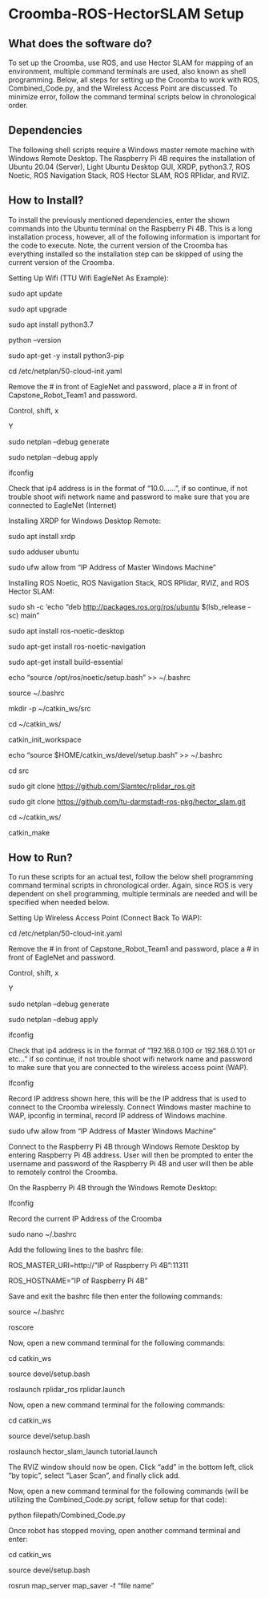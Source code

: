 # Croomba-ROS-HectorSLAM Setup

## What does the software do? 

To set up the Croomba, use ROS, and use Hector SLAM for mapping of an environment, multiple command terminals are used, also known as shell programming. Below, all steps for setting up the Croomba to work with ROS, Combined_Code.py, and the Wireless Access Point are discussed. To minimize error, follow the command terminal scripts below in chronological order. 

## Dependencies 

The following shell scripts require a Windows master remote machine with Windows Remote Desktop. The Raspberry Pi 4B requires the installation of Ubuntu 20.04 (Server), Light Ubuntu Desktop GUI, XRDP, python3.7, ROS Noetic, ROS Navigation Stack, ROS Hector SLAM, ROS RPlidar, and RVIZ. 

## How to Install? 

To install the previously mentioned dependencies, enter the shown commands into the Ubuntu terminal on the Raspberry Pi 4B. This is a long installation process, however, all of the following information is important for the code to execute. Note, the current version of the Croomba has everything installed so the installation step can be skipped of using the current version of the Croomba.  

Setting Up Wifi (TTU Wifi EagleNet As Example): 

sudo apt update 

sudo apt upgrade 

sudo apt install python3.7 

python –version 

sudo apt-get -y install python3-pip 

cd /etc/netplan/50-cloud-init.yaml 

Remove the # in front of EagleNet and password, place a # in front of Capstone_Robot_Team1 and password.  

Control, shift, x  

Y 

sudo netplan –debug generate 

sudo netplan –debug apply 

ifconfig 

Check that ip4 address is in the format of “10.0……”, if so continue, if not trouble shoot wifi network name and password to make sure that you are connected to EagleNet (Internet) 

Installing XRDP for Windows Desktop Remote:

sudo apt install xrdp 

sudo adduser ubuntu 

sudo ufw allow from “IP Address of Master Windows Machine” 

Installing ROS Noetic, ROS Navigation Stack, ROS RPlidar, RVIZ, and ROS Hector SLAM:

sudo sh -c ‘echo “deb http://packages.ros.org/ros/ubuntu $(lsb_release -sc) main” 

sudo apt install ros-noetic-desktop 

sudo apt-get install ros-noetic-navigation 

sudo apt-get install build-essential 

echo “source /opt/ros/noetic/setup.bash” >> ~/.bashrc 

source ~/.bashrc 

mkdir -p ~/catkin_ws/src 

cd ~/catkin_ws/ 

catkin_init_workspace 

echo “source $HOME/catkin_ws/devel/setup.bash” >> ~/.bashrc 

cd src 

sudo git clone https://github.com/Slamtec/rplidar_ros.git 

sudo git clone https://github.com/tu-darmstadt-ros-pkg/hector_slam.git 

cd ~/catkin_ws/ 

catkin_make 

## How to Run? 

To run these scripts for an actual test, follow the below shell programming command terminal scripts in chronological order. Again, since ROS is very dependent on shell programming, multiple terminals are needed and will be specified when needed below.  

Setting Up Wireless Access Point (Connect Back To WAP): 

cd /etc/netplan/50-cloud-init.yaml 

Remove the # in front of Capstone_Robot_Team1 and password, place a # in front of EagleNet and password. 

Control, shift, x  

Y 

sudo netplan –debug generate 

sudo netplan –debug apply 

ifconfig 

Check that ip4 address is in the format of “192.168.0.100 or 192.168.0.101 or etc…” if so continue, if not trouble shoot wifi network name and password to make sure that you are connected to the wireless access point (WAP). 

Ifconfig 

Record IP address shown here, this will be the IP address that is used to connect to the Croomba wirelessly. Connect Windows master machine to WAP, ipconfig in terminal, record IP address of Windows machine.  

sudo ufw allow from “IP Address of Master Windows Machine” 

Connect to the Raspberry Pi 4B through Windows Remote Desktop by entering Raspberry Pi 4B address. User will then be prompted to enter the username and password of the Raspberry Pi 4B and user will then be able to remotely control the Croomba. 

On the Raspberry Pi 4B through the Windows Remote Desktop:

Ifconfig 

Record the current IP Address of the Croomba 

sudo nano ~/.bashrc 

Add the following lines to the bashrc file: 

ROS_MASTER_URI=http://”IP of Raspberry Pi 4B”:11311 

ROS_HOSTNAME=”IP of Raspberry Pi 4B” 

Save and exit the bashrc file then enter the following commands: 

source ~/.bashrc 

roscore 

Now, open a new command terminal for the following commands: 

cd catkin_ws 

source devel/setup.bash 

roslaunch rplidar_ros rplidar.launch 

Now, open a new command terminal for the following commands: 

cd catkin_ws 

source devel/setup.bash 

roslaunch hector_slam_launch tutorial.launch 

The RVIZ window should now be open. Click “add” in the bottom left, click “by topic”, select “Laser Scan”, and finally click add.  

Now, open a new command terminal for the following commands (will be utilizing the Combined_Code.py script, follow setup for that code): 

python filepath/Combined_Code.py 

Once robot has stopped moving, open another command terminal and enter: 

cd catkin_ws 

source devel/setup.bash 

rosrun map_server map_saver -f “file name” 
